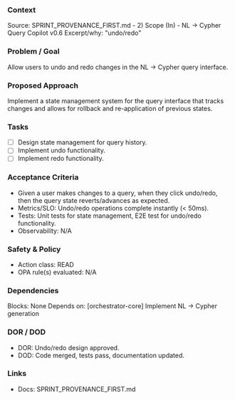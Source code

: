 ### Context

Source: SPRINT_PROVENANCE_FIRST.md - 2) Scope (In) - NL → Cypher Query Copilot v0.6
Excerpt/why: "undo/redo"

### Problem / Goal

Allow users to undo and redo changes in the NL → Cypher query interface.

### Proposed Approach

Implement a state management system for the query interface that tracks changes and allows for rollback and re-application of previous states.

### Tasks

- [ ] Design state management for query history.
- [ ] Implement undo functionality.
- [ ] Implement redo functionality.

### Acceptance Criteria

- Given a user makes changes to a query, when they click undo/redo, then the query state reverts/advances as expected.
- Metrics/SLO: Undo/redo operations complete instantly (< 50ms).
- Tests: Unit tests for state management, E2E test for undo/redo functionality.
- Observability: N/A

### Safety & Policy

- Action class: READ
- OPA rule(s) evaluated: N/A

### Dependencies

Blocks: None
Depends on: [orchestrator-core] Implement NL → Cypher generation

### DOR / DOD

- DOR: Undo/redo design approved.
- DOD: Code merged, tests pass, documentation updated.

### Links

- Docs: SPRINT_PROVENANCE_FIRST.md
